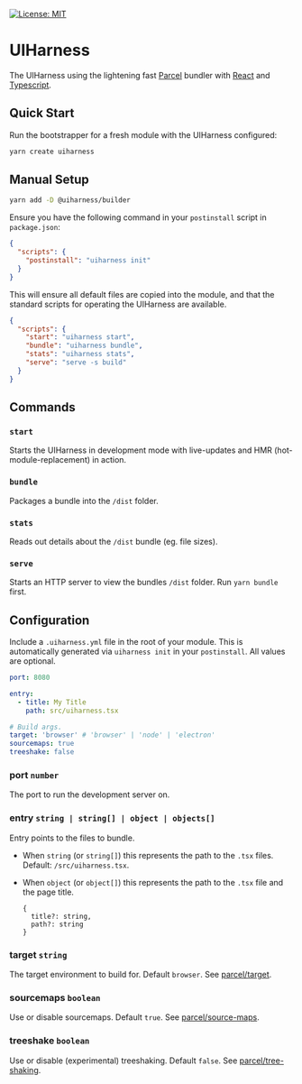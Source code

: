 [![License: MIT](https://img.shields.io/badge/License-MIT-yellow.svg)](https://opensource.org/licenses/MIT)

# UIHarness

The UIHarness using the lightening fast [Parcel](https://parceljs.org) bundler with [React](https://reactjs.org/) and [Typescript](https://www.typescriptlang.org/).

## Quick Start
Run the bootstrapper for a fresh module with the UIHarness configured:

```bash
yarn create uiharness
```




## Manual Setup

```bash
yarn add -D @uiharness/builder
```

Ensure you have the following command in your `postinstall` script in `package.json`:

```json
{
  "scripts": {
    "postinstall": "uiharness init"
  }
}
```

This will ensure all default files are copied into the module, and that the standard scripts for operating the UIHarness are available.

```json
{
  "scripts": {
    "start": "uiharness start",
    "bundle": "uiharness bundle",
    "stats": "uiharness stats",
    "serve": "serve -s build"
  }
}
```

## Commands

### `start`

Starts the UIHarness in development mode with live-updates and HMR (hot-module-replacement) in action.

### `bundle`

Packages a bundle into the `/dist` folder.

### `stats`

Reads out details about the `/dist` bundle (eg. file sizes).

### `serve`

Starts an HTTP server to view the bundles `/dist` folder.
Run `yarn bundle` first.

## Configuration

Include a `.uiharness.yml` file in the root of your module. This is automatically generated via `uiharness init` in your `postinstall`. All values are optional.

```yaml
port: 8080

entry:
  - title: My Title
    path: src/uiharness.tsx

# Build args.
target: 'browser' # 'browser' | 'node' | 'electron'
sourcemaps: true
treeshake: false
```

### port `number`

The port to run the development server on.

### entry `string | string[] | object | objects[]`

Entry points to the files to bundle.

- When `string` (or `string[]`) this represents the path to the `.tsx` files. Default: `/src/uiharness.tsx`.

- When `object` (or `object[]`) this represents the path to the `.tsx` file and the page title.

  ```
  {
    title?: string,
    path?: string
  }
  ```

### target `string`

The target environment to build for. Default `browser`.
See [parcel/target](https://parceljs.org/cli.html#target).

### sourcemaps `boolean`

Use or disable sourcemaps. Default `true`.
See [parcel/source-maps](https://parceljs.org/cli.html#disable-source-maps).

### treeshake `boolean`

Use or disable (experimental) treeshaking. Default `false`.
See [parcel/tree-shaking](https://parceljs.org/cli.html#enable-experimental-scope-hoisting/tree-shaking-support).
